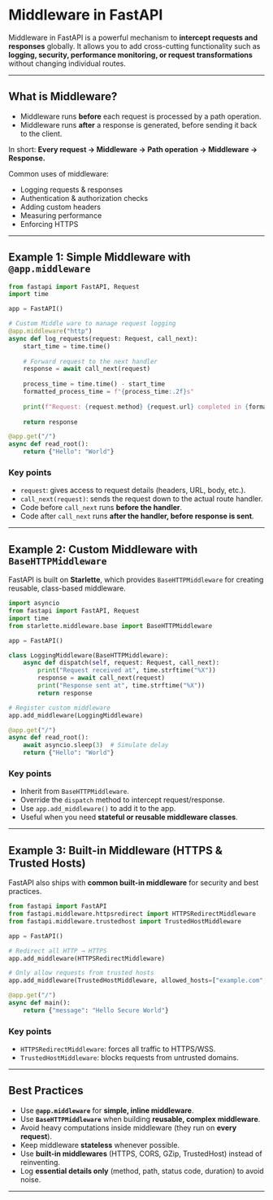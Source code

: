 # Middleware in FastAPI

Middleware in FastAPI is a powerful mechanism to **intercept requests and responses** globally.
It allows you to add cross-cutting functionality such as **logging, security, performance monitoring, or request transformations** without changing individual routes.

---

## What is Middleware?

* Middleware runs **before** each request is processed by a path operation.
* Middleware runs **after** a response is generated, before sending it back to the client.

In short: **Every request → Middleware → Path operation → Middleware → Response.**

Common uses of middleware:

* Logging requests & responses
* Authentication & authorization checks
* Adding custom headers
* Measuring performance
* Enforcing HTTPS

---

## Example 1: Simple Middleware with `@app.middleware`

```python
from fastapi import FastAPI, Request
import time

app = FastAPI()

# Custom Middle ware to manage request logging
@app.middleware("http")
async def log_requests(request: Request, call_next):
    start_time = time.time()
    
    # Forward request to the next handler
    response = await call_next(request)
    
    process_time = time.time() - start_time
    formatted_process_time = f"{process_time:.2f}s"
    
    print(f"Request: {request.method} {request.url} completed in {formatted_process_time}")
    
    return response

@app.get("/")
async def read_root():
    return {"Hello": "World"}
```

### Key points

* `request`: gives access to request details (headers, URL, body, etc.).
* `call_next(request)`: sends the request down to the actual route handler.
* Code before `call_next` runs **before the handler**.
* Code after `call_next` runs **after the handler, before response is sent**.

---

## Example 2: Custom Middleware with `BaseHTTPMiddleware`

FastAPI is built on **Starlette**, which provides `BaseHTTPMiddleware` for creating reusable, class-based middleware.

```python
import asyncio
from fastapi import FastAPI, Request
import time
from starlette.middleware.base import BaseHTTPMiddleware

app = FastAPI()

class LoggingMiddleware(BaseHTTPMiddleware):
    async def dispatch(self, request: Request, call_next):
        print("Request received at", time.strftime("%X"))
        response = await call_next(request)
        print("Response sent at", time.strftime("%X"))
        return response

# Register custom middleware
app.add_middleware(LoggingMiddleware)

@app.get("/")
async def read_root():
    await asyncio.sleep(3)  # Simulate delay
    return {"Hello": "World"}
```

### Key points

* Inherit from `BaseHTTPMiddleware`.
* Override the `dispatch` method to intercept request/response.
* Use `app.add_middleware()` to add it to the app.
* Useful when you need **stateful or reusable middleware classes**.

---

## Example 3: Built-in Middleware (HTTPS & Trusted Hosts)

FastAPI also ships with **common built-in middleware** for security and best practices.

```python
from fastapi import FastAPI
from fastapi.middleware.httpsredirect import HTTPSRedirectMiddleware
from fastapi.middleware.trustedhost import TrustedHostMiddleware

app = FastAPI()

# Redirect all HTTP → HTTPS
app.add_middleware(HTTPSRedirectMiddleware)

# Only allow requests from trusted hosts
app.add_middleware(TrustedHostMiddleware, allowed_hosts=["example.com", "*.example.com"])

@app.get("/")
async def main():
    return {"message": "Hello Secure World"}
```

### Key points

* `HTTPSRedirectMiddleware`: forces all traffic to HTTPS/WSS.
* `TrustedHostMiddleware`: blocks requests from untrusted domains.

---

## Best Practices

* Use **`@app.middleware`** for **simple, inline middleware**.
* Use **`BaseHTTPMiddleware`** when building **reusable, complex middleware**.
* Avoid heavy computations inside middleware (they run on **every request**).
* Keep middleware **stateless** whenever possible.
* Use **built-in middlewares** (HTTPS, CORS, GZip, TrustedHost) instead of reinventing.
* Log **essential details only** (method, path, status code, duration) to avoid noise.

---